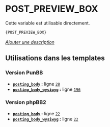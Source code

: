 # POST_PREVIEW_BOX


Cette variable est utilisable directement.

```html
{POST_PREVIEW_BOX}
```

[*Ajouter une description*](https://fa-tvars.appspot.com/var/POST_PREVIEW_BOX)

## Utilisations dans les templates

### Version PunBB
* __[`posting_body`](../tpl/var/punbb/posting_body.md#readme) :__ ligne [`28`](../tpl/src/punbb/posting_body.tpl#L28)
* __[`posting_body_wysiwyg`](../tpl/var/punbb/posting_body_wysiwyg.md#readme) :__ ligne [`196`](../tpl/src/punbb/posting_body_wysiwyg.tpl#L196)

### Version phpBB2
* __[`posting_body`](../tpl/var/subsilver/posting_body.md#readme) :__ ligne [`22`](../tpl/src/subsilver/posting_body.tpl#L22)
* __[`posting_body_wysiwyg`](../tpl/var/subsilver/posting_body_wysiwyg.md#readme) :__ ligne [`22`](../tpl/src/subsilver/posting_body_wysiwyg.tpl#L22)